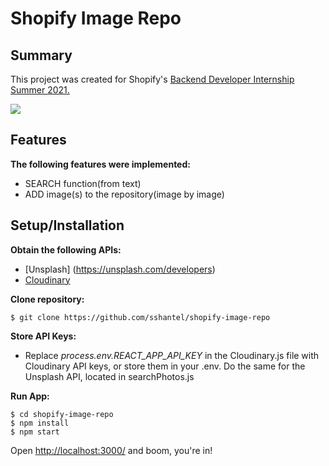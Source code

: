 # Shopify Image Repo

## Summary

This project was created for Shopify's <a href="https://jobs.smartrecruiters.com/ni/Shopify/1529b84e-da5f-49d4-b408-09f0050732be-backend-developer-intern-remote-summer-2021">Backend Developer Internship Summer 2021. </a>

![](images/shopify_giphy.gif)

## <a name="features"></a>Features

<b>The following features were implemented:</b>

- SEARCH function(from text)
- ADD image(s) to the repository(image by image)

## <a name="installation"></a>Setup/Installation

<b>Obtain the following APIs:</b>

- [Unsplash] (https://unsplash.com/developers)
- [Cloudinary](https://cloudinary.com/documentation/admin_api)

<b>Clone repository:</b>

```
$ git clone https://github.com/sshantel/shopify-image-repo
```

<b>Store API Keys:</b>

- Replace <i>process.env.REACT_APP_API_KEY</i> in the Cloudinary.js file with Cloudinary API keys, or store them in your .env. Do the same for the Unsplash API, located in searchPhotos.js

<b>Run App:</b>

```
$ cd shopify-image-repo
$ npm install
$ npm start
```

Open [http://localhost:3000/](http://localhost:3000/) and boom, you're in!
